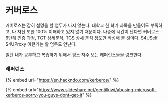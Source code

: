 # 커버로스

커버로스는 감히 설명을 할 엄두가 나지 않는다. 대학교 한 학기 과목을 만들어도 부족하고, 나 자신 또한 100% 이해하고 있지 않기 때문이다. 나중에 시간이 난다면 커버로스 6단계 인증 과정, TGT 상세분석, TGS 상세 분석 정도만 작성해 볼 것이다. S4USelf S4UProxy 이런거는 할 엄두도 안난다.&#x20;

일단 내가 공부하고 복습하기 위해서 평소 자주 보는 레퍼런스들을 링크한다.&#x20;

### 레퍼런스&#x20;

{% embed url="https://en.hackndo.com/kerberos/" %}

{% embed url="https://www.slideshare.net/gentilkiwi/abusing-microsoft-kerberos-sorry-you-guys-dont-get-it" %}
